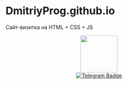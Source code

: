 # DmitriyProg.github.io
Сайт-визитка на HTML + CSS + JS

<div id="header" align="center">
  <img src="https://media.giphy.com/media/l4KhQo2MESJkc6QbS/giphy.gif" width="100"/>
</div>
<div id="badges" align="center">
  <a href="https://t.me/dmitriy_nat">
    <img src="https://img.shields.io/badge/Telegram-blue?style=for-the-badge&logo=Telegram&logoColor=white" alt="Telegram Badge"/>
  </a>  
</div>
